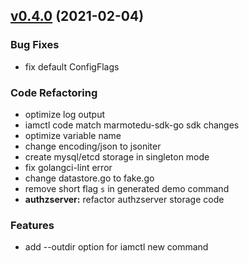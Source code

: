 
<a name="v0.4.0"></a>
## [v0.4.0](https://github.com/marmotedu/iam/compare/v0.3.1...v0.4.0) (2021-02-04)

### Bug Fixes

* fix default ConfigFlags

### Code Refactoring

* optimize log output
* iamctl code match marmotedu-sdk-go sdk changes
* optimize variable name
* change encoding/json to jsoniter
* create mysql/etcd storage in singleton mode
* fix golangci-lint error
* change datastore.go to fake.go
* remove short flag `s` in generated demo command
* **authzserver:** refactor authzserver storage code

### Features

* add --outdir option for iamctl new command

